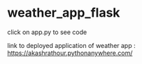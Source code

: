 # weather_app_flask
click on app.py to see code 

link to deployed application of weather app :   https://akashrathour.pythonanywhere.com/
